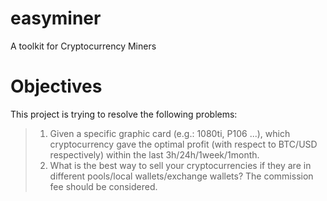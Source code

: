 # easyminer
A toolkit for Cryptocurrency Miners

# Objectives
This project is trying to resolve the following problems:
> 1. Given a specific graphic card (e.g.: 1080ti, P106 ...), which cryptocurrency gave the optimal profit (with respect to BTC/USD respectively) within the last 3h/24h/1week/1month.
> 2. What is the best way to sell your cryptocurrencies if they are in different pools/local wallets/exchange wallets? The commission fee should be considered.
